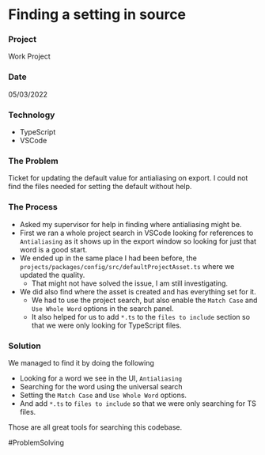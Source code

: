 # Finding a setting in source

### Project
Work Project

### Date
05/03/2022

### Technology
- TypeScript
- VSCode

### The Problem

Ticket for updating the default value for antialiasing on export. I could not find the files needed for setting the default without help.

### The Process

- Asked my supervisor for help in finding where antialiasing might be. 
- First we ran a whole project search in VSCode looking for references to `Antialiasing` as it shows up in the export window so looking for just that word is a good start.
- We ended up in the same place I had been before, the `projects/packages/config/src/defaultProjectAsset.ts` where we updated the quality.
    - That might not have solved the issue, I am still investigating.
- We did also find where the asset is created and has everything set for it.
    - We had to use the project search, but also enable the `Match Case` and `Use Whole Word` options in the search panel.
    - It also helped for us to add `*.ts` to the `files to include` section so that we were only looking for TypeScript files.

### Solution

We managed to find it by doing the following

- Looking for a word we see in the UI, `Antialiasing`
- Searching for the word using the universal search
- Setting the `Match Case` and `Use Whole Word` options.
- And add `*.ts` to `files to include` so that we were only searching for TS files.

Those are all great tools for searching this codebase.

#ProblemSolving